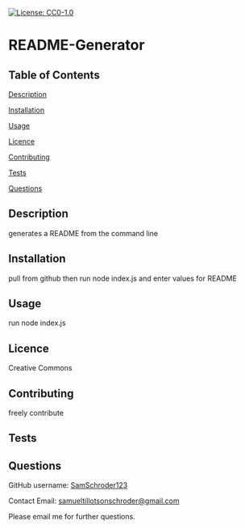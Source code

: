 [![License: CC0-1.0](https://img.shields.io/badge/License-CC0_1.0-lightgrey.svg)](http://creativecommons.org/publicdomain/zero/1.0/)
  # README-Generator
  ## Table of Contents
  [Description](#description)

  [Installation](#installation)

  [Usage](#usage)

  [Licence](#license)

  [Contributing](#contributing)

  [Tests](#tests)

  [Questions](#questions)
  ## Description
  generates a README from the command line
  ## Installation
  pull from github then run node index.js and enter values for README
  ## Usage
  run node index.js
  ## Licence
  Creative Commons
  ## Contributing
  freely contribute
  ## Tests
  
  ## Questions
  GitHub username: [SamSchroder123](https://github.com/SamSchroder123)

  Contact Email: samueltillotsonschroder@gmail.com

  Please email me for further questions.
  